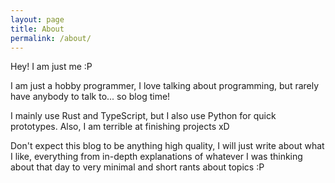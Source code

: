 ```yaml
---
layout: page
title: About
permalink: /about/
---
```


Hey! I am just me :P

I am just a hobby programmer, I love talking about programming, but rarely have anybody to talk to... so blog time!

I mainly use Rust and TypeScript, but I also use Python for quick prototypes. Also, I am terrible at finishing projects xD

Don't expect this blog to be anything high quality, I will just write about what I like, everything from in-depth explanations of whatever I was thinking about that day to very minimal and short rants about topics :P 